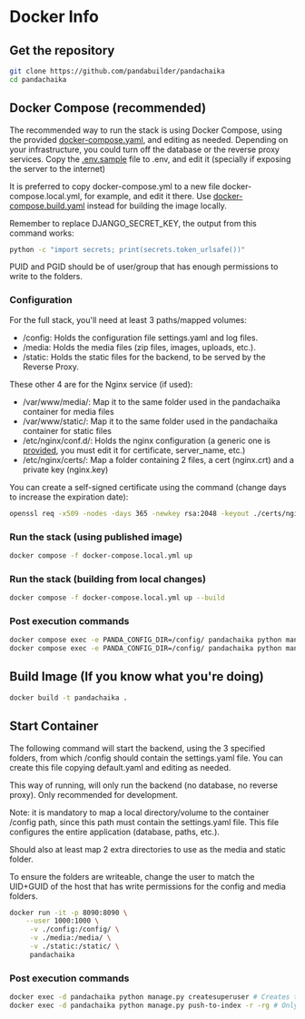 # Docker Info

Get the repository
---------------------
```bash
git clone https://github.com/pandabuilder/pandachaika
cd pandachaika
```

Docker Compose (recommended)
---------------------
The recommended way to run the stack is using Docker Compose, using the provided [docker-compose.yaml](../docker-compose.yaml), and editing as needed. Depending on your infrastructure, you could turn off the database or the reverse proxy services. Copy the [.env.sample](../.env.sample) file to .env, and edit it (specially if exposing the server to the internet)

It is preferred to copy docker-compose.yml to a new file docker-compose.local.yml, for example, and edit it there.
Use [docker-compose.build.yaml](../docker-compose.build.yaml) instead for building the image locally.

Remember to replace DJANGO_SECRET_KEY, the output from this command works:
```bash
python -c "import secrets; print(secrets.token_urlsafe())"
```

PUID and PGID should be of user/group that has enough permissions to write to the folders.

### Configuration
For the full stack, you'll need at least 3 paths/mapped volumes:

- /config: Holds the configuration file settings.yaml and log files.
- /media: Holds the media files (zip files, images, uploads, etc.). 
- /static: Holds the static files for the backend, to be served by the Reverse Proxy.

These other 4 are for the Nginx service (if used):

- /var/www/media/: Map it to the same folder used in the pandachaika container for media files
- /var/www/static/: Map it to the same folder used in the pandachaika container for static files
- /etc/nginx/conf.d/: Holds the nginx configuration (a generic one is [provided](../docker/nginx/conf.d/nginx.conf), you must edit it for certificate, server_name, etc.)
- /etc/nginx/certs/: Map a folder containing 2 files, a cert (nginx.crt) and a private key (nginx.key)

You can create a self-signed certificate using the command (change days to increase the expiration date):

```bash
openssl req -x509 -nodes -days 365 -newkey rsa:2048 -keyout ./certs/nginx.key -out ./certs/nginx.crt
```

### Run the stack (using published image)
```bash
docker compose -f docker-compose.local.yml up
```

### Run the stack (building from local changes)
```bash
docker compose -f docker-compose.local.yml up --build
```

### Post execution commands
```bash
docker compose exec -e PANDA_CONFIG_DIR=/config/ pandachaika python manage.py createsuperuser # Creates the super user
docker compose exec -e PANDA_CONFIG_DIR=/config/ pandachaika python manage.py push-to-index -r -rg # Only needed if running the ElasticSearch integration
```

Build Image (If you know what you're doing)
---------------------
```bash
docker build -t pandachaika .
```

## Start Container

The following command will start the backend, using the 3 specified folders, from which /config should contain the settings.yaml file. You can create this file copying default.yaml and editing as needed.

This way of running, will only run the backend (no database, no reverse proxy). Only recommended for development.

Note: it is mandatory to map a local directory/volume to the container /config path, since this path must contain the settings.yaml file.
This file configures the entire application (database, paths, etc.).

Should also at least map 2 extra directories to use as the media and static folder.

To ensure the folders are writeable, change the user to match the UID+GUID of the host that has write permissions for the config and media folders.
```bash
docker run -it -p 8090:8090 \
    --user 1000:1000 \
     -v ./config:/config/ \
     -v ./media:/media/ \
     -v ./static:/static/ \
     pandachaika
```

### Post execution commands
```bash
docker exec -d pandachaika python manage.py createsuperuser # Creates the super user
docker exec -d pandachaika python manage.py push-to-index -r -rg # Only needed if running the ElasticSearch integration
```